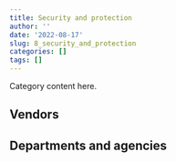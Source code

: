 ```yaml
---
title: Security and protection
author: ''
date: '2022-08-17'
slug: 8_security_and_protection
categories: []
tags: []
---
```


<script src="/rmarkdown-libs/htmlwidgets/htmlwidgets.js"></script>
<link href="/rmarkdown-libs/datatables-css/datatables-crosstalk.css" rel="stylesheet" />
<script src="/rmarkdown-libs/datatables-binding/datatables.js"></script>
<script src="/rmarkdown-libs/jquery/jquery-3.6.0.min.js"></script>
<link href="/rmarkdown-libs/dt-core-bootstrap/css/dataTables.bootstrap.min.css" rel="stylesheet" />
<link href="/rmarkdown-libs/dt-core-bootstrap/css/dataTables.bootstrap.extra.css" rel="stylesheet" />
<script src="/rmarkdown-libs/dt-core-bootstrap/js/jquery.dataTables.min.js"></script>
<script src="/rmarkdown-libs/dt-core-bootstrap/js/dataTables.bootstrap.min.js"></script>
<link href="/rmarkdown-libs/crosstalk/css/crosstalk.min.css" rel="stylesheet" />
<script src="/rmarkdown-libs/crosstalk/js/crosstalk.min.js"></script>
<script src="/rmarkdown-libs/htmlwidgets/htmlwidgets.js"></script>
<link href="/rmarkdown-libs/datatables-css/datatables-crosstalk.css" rel="stylesheet" />
<script src="/rmarkdown-libs/datatables-binding/datatables.js"></script>
<script src="/rmarkdown-libs/jquery/jquery-3.6.0.min.js"></script>
<link href="/rmarkdown-libs/dt-core-bootstrap/css/dataTables.bootstrap.min.css" rel="stylesheet" />
<link href="/rmarkdown-libs/dt-core-bootstrap/css/dataTables.bootstrap.extra.css" rel="stylesheet" />
<script src="/rmarkdown-libs/dt-core-bootstrap/js/jquery.dataTables.min.js"></script>
<script src="/rmarkdown-libs/dt-core-bootstrap/js/dataTables.bootstrap.min.js"></script>
<link href="/rmarkdown-libs/crosstalk/css/crosstalk.min.css" rel="stylesheet" />
<script src="/rmarkdown-libs/crosstalk/js/crosstalk.min.js"></script>

Category content here.

## Vendors

<div id="htmlwidget-1" style="width:100%;height:auto;" class="datatables html-widget"></div>
<script type="application/json" data-for="htmlwidget-1">{"x":{"style":"bootstrap","filter":"none","vertical":false,"data":[["<a href=\"/vendors/9275_0181_quebec/\">9275 0181 QUEBEC<\/a>","<a href=\"/vendors/access_2_networks/\">ACCESS 2 NETWORKS<\/a>","<a href=\"/vendors/acme_future_security_controls/\">ACME FUTURE SECURITY CONTROLS<\/a>","<a href=\"/vendors/adga_group/\">ADGA GROUP<\/a>","<a href=\"/vendors/advanced_business_interiors/\">ADVANCED BUSINESS INTERIORS<\/a>","<a href=\"/vendors/ainsworth/\">AINSWORTH<\/a>","<a href=\"/vendors/altis_human_resources/\">ALTIS HUMAN RESOURCES<\/a>","<a href=\"/vendors/aon_reed_stenhouse/\">AON REED STENHOUSE<\/a>","<a href=\"/vendors/av_tech/\">AV TECH<\/a>","<a href=\"/vendors/bae_systems/\">BAE SYSTEMS<\/a>","<a href=\"/vendors/brookfield_asset_management/\">BROOKFIELD ASSET MANAGEMENT<\/a>","<a href=\"/vendors/brookfield_global_integrated_solutions/\">BROOKFIELD GLOBAL INTEGRATED SOLUTIONS<\/a>","<a href=\"/vendors/canadian_corps_of_commissionaires/\">CANADIAN CORPS OF COMMISSIONAIRES<\/a>","<a href=\"/vendors/canadian_leaseback/\">CANADIAN LEASEBACK<\/a>","<a href=\"/vendors/canon/\">CANON<\/a>","<a href=\"/vendors/cdw_canada/\">CDW CANADA<\/a>","<a href=\"/vendors/chubb_edwards/\">CHUBB EDWARDS<\/a>","<a href=\"/vendors/coradix_technology_consulting/\">CORADIX TECHNOLOGY CONSULTING<\/a>","<a href=\"/vendors/cummins_canada/\">CUMMINS CANADA<\/a>","<a href=\"/vendors/dalhousie_university/\">DALHOUSIE UNIVERSITY<\/a>","<a href=\"/vendors/delco_automation/\">DELCO AUTOMATION<\/a>","<a href=\"/vendors/dss_marine/\">DSS MARINE<\/a>","<a href=\"/vendors/extravision_video_technologies/\">EXTRAVISION VIDEO TECHNOLOGIES<\/a>","<a href=\"/vendors/felix_technology/\">FELIX TECHNOLOGY<\/a>","<a href=\"/vendors/fsc/\">FSC<\/a>","<a href=\"/vendors/g4s_security_services/\">G4S SECURITY SERVICES<\/a>","<a href=\"/vendors/garda_canada_security/\">GARDA CANADA SECURITY<\/a>","<a href=\"/vendors/garda_security_group/\">GARDA SECURITY GROUP<\/a>","<a href=\"/vendors/genesis_integration/\">GENESIS INTEGRATION<\/a>","<a href=\"/vendors/golder_associates/\">GOLDER ASSOCIATES<\/a>","<a href=\"/vendors/graybridge_international_consulting/\">GRAYBRIDGE INTERNATIONAL CONSULTING<\/a>","<a href=\"/vendors/greater_toronto_airport_authority/\">GREATER TORONTO AIRPORT AUTHORITY<\/a>","<a href=\"/vendors/hfi_pyrotechnics/\">HFI PYROTECHNICS<\/a>","<a href=\"/vendors/honeywell/\">HONEYWELL<\/a>","<a href=\"/vendors/houle_electric/\">HOULE ELECTRIC<\/a>","<a href=\"/vendors/ibm_canada/\">IBM CANADA<\/a>","<a href=\"/vendors/insa/\">INSA<\/a>","<a href=\"/vendors/integra_networks/\">INTEGRA NETWORKS<\/a>","<a href=\"/vendors/jankel_tactical_systems/\">JANKEL TACTICAL SYSTEMS<\/a>","<a href=\"/vendors/johnson_controls_canada/\">JOHNSON CONTROLS CANADA<\/a>","<a href=\"/vendors/le_corps_canadien_des/\">LE CORPS CANADIEN DES<\/a>","<a href=\"/vendors/lloyd_libke_law_enforcement_sales/\">LLOYD LIBKE LAW ENFORCEMENT SALES<\/a>","<a href=\"/vendors/m_d_charlton/\">M D CHARLTON<\/a>","<a href=\"/vendors/magellan_aerospace/\">MAGELLAN AEROSPACE<\/a>","<a href=\"/vendors/maxsys_staffing_and_consulting/\">MAXSYS STAFFING AND CONSULTING<\/a>","<a href=\"/vendors/mobile_resource_group/\">MOBILE RESOURCE GROUP<\/a>","<a href=\"/vendors/morpho_canada/\">MORPHO CANADA<\/a>","<a href=\"/vendors/neptune_security_services/\">NEPTUNE SECURITY SERVICES<\/a>","<a href=\"/vendors/notra/\">NOTRA<\/a>","<a href=\"/vendors/olin/\">OLIN<\/a>","<a href=\"/vendors/paladin_group/\">PALADIN GROUP<\/a>","<a href=\"/vendors/rampart_international/\">RAMPART INTERNATIONAL<\/a>","<a href=\"/vendors/raytheon/\">RAYTHEON<\/a>","<a href=\"/vendors/rheinmetall/\">RHEINMETALL<\/a>","<a href=\"/vendors/scalar_decisions/\">SCALAR DECISIONS<\/a>","<a href=\"/vendors/seawatch/\">SEAWATCH<\/a>","<a href=\"/vendors/siemens/\">SIEMENS<\/a>","<a href=\"/vendors/snc_lavalin/\">SNC LAVALIN<\/a>","<a href=\"/vendors/stantec/\">STANTEC<\/a>","<a href=\"/vendors/stoneworks_technologies/\">STONEWORKS TECHNOLOGIES<\/a>","<a href=\"/vendors/summit_canada_distributors/\">SUMMIT CANADA DISTRIBUTORS<\/a>","<a href=\"/vendors/sun_life_assurance_company/\">SUN LIFE ASSURANCE COMPANY<\/a>","<a href=\"/vendors/teknion/\">TEKNION<\/a>","<a href=\"/vendors/teledyne/\">TELEDYNE<\/a>","<a href=\"/vendors/teramach_technologies/\">TERAMACH TECHNOLOGIES<\/a>","<a href=\"/vendors/testforce_systems/\">TESTFORCE SYSTEMS<\/a>","<a href=\"/vendors/the_masha_krupp_translation_group/\">THE MASHA KRUPP TRANSLATION GROUP<\/a>","<a href=\"/vendors/toromont/\">TOROMONT<\/a>","<a href=\"/vendors/tpg_technology_consultants/\">TPG TECHNOLOGY CONSULTANTS<\/a>","<a href=\"/vendors/trm_technologies/\">TRM TECHNOLOGIES<\/a>","<a href=\"/vendors/troy_life_fire_safety/\">TROY LIFE FIRE SAFETY<\/a>","<a href=\"/vendors/ttc_gp_and_notra_joint_venture/\">TTC GP AND NOTRA JOINT VENTURE<\/a>","<a href=\"/vendors/tyco_integrated_fire_security/\">TYCO INTEGRATED FIRE SECURITY<\/a>","<a href=\"/vendors/ultra_electronics/\">ULTRA ELECTRONICS<\/a>","<a href=\"/vendors/unisource/\">UNISOURCE<\/a>","<a href=\"/vendors/united_states_department_of_the_air_force/\">UNITED STATES DEPARTMENT OF THE AIR FORCE<\/a>","<a href=\"/vendors/university_of_british_columbia/\">UNIVERSITY OF BRITISH COLUMBIA<\/a>","<a href=\"/vendors/valcom_consulting/\">VALCOM CONSULTING<\/a>","<a href=\"/vendors/visiontec/\">VISIONTEC<\/a>","<a href=\"/vendors/wesco_distribution_canada/\">WESCO DISTRIBUTION CANADA<\/a>"],["$      11,635.47","$      10,077.00","$      59,118.75","$     296,405.19",null,null,null,"$      10,373.77","$      46,048.64",null,null,"$      23,228.64","$ 205,823,139.81",null,"$       3,205.10","$      18,191.31","$   1,133,932.67",null,null,null,null,null,"$      38,197.24",null,null,"$   5,932,014.26","$   3,617,336.75","$   9,837,271.17",null,"$      25,782.00",null,"$     419,273.02",null,"$      66,843.55","$      25,777.50","$     624,205.75","$      13,175.79","$      23,059.50","$   1,289,151.65","$       9,865.38","$   7,711,583.54","$   1,980,259.01","$     260,069.24","$   6,128,978.99",null,"$     793,704.81",null,"$      13,703.27",null,"$     807,682.29","$     366,947.71","$     522,071.08","$      25,089.61","$      31,280.00","$      51,484.07","$       9,129.40","$     747,476.88","$   2,175,875.77",null,null,"$   1,830,638.33",null,null,null,null,"$      12,958.05",null,"$      22,901.16","$     206,263.01","$      60,690.89","$      28,596.76",null,"$     787,769.42",null,"$     170,636.30","$     258,528.41",null,null,"$      21,746.93",null],["$      12,931.82","$      10,077.00","$     148,414.46","$     172,869.35",null,"$      27,145.66",null,"$         926.23",null,"$      53,495.26","$      20,890.05","$      26,388.07","$ 236,381,304.46",null,"$       3,205.10",null,"$   1,468,324.41","$      12,497.80",null,null,null,null,null,null,null,"$   6,850,576.40",null,"$   9,801,092.43",null,null,null,"$     432,197.90","$         232.16","$      93,320.56",null,"$     522,242.08","$      52,703.18",null,"$  13,294,376.35","$      14,074.62","$      24,469.90","$   2,068,305.80","$     244,624.78","$  15,859,955.64",null,null,"$       5,318.40","$     794,093.84","$     217,211.00","$   1,543,985.32","$     216,922.85","$     112,857.07",null,"$      98,500.00",null,"$   4,458,416.64","$     891,126.57","$   2,074,099.33","$      14,989.45",null,"$     660,494.84","$      24,835.63",null,"$      11,999.15",null,null,null,"$      25,049.53","$      81,940.10","$      22,352.23","$       4,745.76","$   7,500,000.00","$     987,215.03",null,null,"$     258,528.41",null,null,"$     274,011.31",null],["$      12,998.50","$       9,497.22","$      72,891.03","$     213,579.24",null,null,"$     103,123.80",null,null,null,"$         454.13","$      27,028.89","$ 244,327,135.13","$         463.91","$       3,213.88",null,"$   1,510,270.43",null,null,"$   1,080,328.77","$      73,532.21","$      43,441.06",null,"$      49,138.74",null,"$   4,688,357.60","$  11,302,314.48","$   1,633,897.52","$     136,519.42",null,"$      23,659.59","$     366,260.84","$   5,519,082.50","$     102,454.36",null,"$     523,672.88",null,null,null,null,null,"$   3,039,083.82","$         675.59","$  10,338,169.94",null,null,"$      10,874.50","$   1,118,529.13",null,"$   3,512,095.94","$     138,269.19","$      23,728.87",null,null,null,"$   2,011,481.24","$   1,204,030.49",null,null,"$       2,385.59","$     117,041.08",null,null,null,"$     320,893.99",null,"$      28,805.75","$      25,317.41",null,"$      22,413.47","$      13,829.37",null,"$   1,014,801.21","$   2,630,158.07",null,"$     259,236.70",null,null,null,"$      94,196.80"],["$      59,787.00",null,"$     229,046.48","$      96,994.13","$      96,687.11","$       9,812.23",null,null,"$      53,612.65",null,null,"$      42,035.10","$ 248,631,933.76","$      11,752.29","$       3,205.10",null,"$   1,505,619.94",null,"$      20,352.00","$   1,860,000.00","$      13,296.29","$      38,826.44",null,"$     144,642.25","$       4,856.68","$   2,965,283.72","$  16,212,285.86",null,"$     225,186.41",null,"$      61,683.94","$     162,975.64","$   8,389,917.83","$      87,762.22",null,"$   1,869,984.81",null,null,null,null,null,"$   2,508,798.80",null,"$   5,728,896.30","$      21,559.33",null,null,"$   1,024,284.52",null,"$   2,855,139.35","$  17,870,897.32","$     378,622.94",null,null,null,"$   2,005,985.39","$   1,248,981.94",null,null,"$       3,044.55",null,null,"$      12,287.33",null,null,null,"$     191,165.46","$      27,711.78",null,null,"$      43,450.97",null,"$   1,180,625.67","$   3,127,060.90",null,"$     258,528.41","$      12,768.98","$       1,276.25",null,null]],"container":"<table class=\"table table-striped table-hover row-border order-column display\">\n  <thead>\n    <tr>\n      <th>Vendor<\/th>\n      <th>2017-2018<\/th>\n      <th>2018-2019<\/th>\n      <th>2019-2020<\/th>\n      <th>2020-2021<\/th>\n    <\/tr>\n  <\/thead>\n<\/table>","options":{"order":[[4,"desc"]],"pageLength":10,"autoWidth":true,"columnDefs":[],"orderClasses":false}},"evals":[],"jsHooks":[]}</script>

## Departments and agencies

<div id="htmlwidget-2" style="width:100%;height:auto;" class="datatables html-widget"></div>
<script type="application/json" data-for="htmlwidget-2">{"x":{"style":"bootstrap","filter":"none","vertical":false,"data":[["<a href=\"/departments/aafc-aac/\">Agriculture and Agri-Food Canada<\/a>","<a href=\"/departments/aandc-aadnc/\">Crown-Indigenous Relations and Northern Affairs Canada<\/a>","<a href=\"/departments/atssc-scdata/\">Administrative Tribunals Support Service of Canada<\/a>","<a href=\"/departments/cas-satj/\">Courts Administration Service<\/a>","<a href=\"/departments/cbsa-asfc/\">Canada Border Services Agency<\/a>","<a href=\"/departments/ced-dec/\">Canada Economic Development for Quebec Regions<\/a>","<a href=\"/departments/cer-rec/\">Canada Energy Regulator<\/a>","<a href=\"/departments/cfia-acia/\">Canadian Food Inspection Agency<\/a>","<a href=\"/departments/cgc-ccg/\">Canadian Grain Commission<\/a>","<a href=\"/departments/cic/\">Immigration, Refugees and Citizenship Canada<\/a>","<a href=\"/departments/cics-scic/\">Canadian Intergovernmental Conference Secretariat<\/a>","<a href=\"/departments/cihr-irsc/\">Canadian Institutes of Health Research<\/a>","<a href=\"/departments/cnsc-ccsn/\">Canadian Nuclear Safety Commission<\/a>","<a href=\"/departments/cra-arc/\">Canada Revenue Agency<\/a>","<a href=\"/departments/crtc/\">Canadian Radio-television and Telecommunications Commission<\/a>","<a href=\"/departments/csa-asc/\">Canadian Space Agency<\/a>","<a href=\"/departments/csc-scc/\">Correctional Service of Canada<\/a>","<a href=\"/departments/csps-efpc/\">Canada School of Public Service<\/a>","<a href=\"/departments/dfatd-maecd/\">Global Affairs Canada<\/a>","<a href=\"/departments/dfo-mpo/\">Fisheries and Oceans Canada<\/a>","<a href=\"/departments/dnd-mdn/\">National Defence<\/a>","<a href=\"/departments/ec/\">Environment and Climate Change Canada<\/a>","<a href=\"/departments/elections/\">Elections Canada<\/a>","<a href=\"/departments/esdc-edsc/\">Employment and Social Development Canada<\/a>","<a href=\"/departments/feddevontario/\">Federal Economic Development Agency for Southern Ontario<\/a>","<a href=\"/departments/fintrac-canafe/\">Financial Transactions and Reports Analysis Centre of Canada<\/a>","<a href=\"/departments/hc-sc/\">Health Canada<\/a>","<a href=\"/departments/iaac-aeic/\">Impact Assessment Agency of Canada<\/a>","<a href=\"/departments/ic/\">Innovation, Science and Economic Development Canada<\/a>","<a href=\"/departments/infc/\">Infrastructure Canada<\/a>","<a href=\"/departments/irb-cisr/\">Immigration and Refugee Board of Canada<\/a>","<a href=\"/departments/isc-sac/\">Indigenous Services Canada<\/a>","<a href=\"/departments/jus/\">Department of Justice Canada<\/a>","<a href=\"/departments/lac-bac/\">Library and Archives Canada<\/a>","<a href=\"/departments/mgerc-ceegm/\">Military Grievances External Review Committee<\/a>","<a href=\"/departments/nbc-ccbn/\">The National Battlefields Commission<\/a>","<a href=\"/departments/nrc-cnrc/\">National Research Council Canada<\/a>","<a href=\"/departments/nrcan-rncan/\">Natural Resources Canada<\/a>","<a href=\"/departments/nserc-crsng/\">Natural Sciences and Engineering Research Council of Canada<\/a>","<a href=\"/departments/oag-bvg/\">Office of the Auditor General of Canada<\/a>","<a href=\"/departments/oci-bec/\">The Correctional Investigator Canada<\/a>","<a href=\"/departments/ocl-cal/\">Office of the Commissioner of Lobbying of Canada<\/a>","<a href=\"/departments/ocol-clo/\">Office of the Commissioner of Official Languages<\/a>","<a href=\"/departments/oic-ci/\">Office of the Information Commissioner of Canada<\/a>","<a href=\"/departments/opc-cpvp/\">Office of the Privacy Commissioner of Canada<\/a>","<a href=\"/departments/osfi-bsif/\">Office of the Superintendent of Financial Institutions Canada<\/a>","<a href=\"/departments/pbc-clcc/\">Parole Board of Canada<\/a>","<a href=\"/departments/pc/\">Parks Canada<\/a>","<a href=\"/departments/pch/\">Canadian Heritage<\/a>","<a href=\"/departments/pco-bcp/\">Privy Council Office<\/a>","<a href=\"/departments/phac-aspc/\">Public Health Agency of Canada<\/a>","<a href=\"/departments/ppsc-sppc/\">Public Prosecution Service of Canada<\/a>","<a href=\"/departments/ps-sp/\">Public Safety Canada<\/a>","<a href=\"/departments/psc-cfp/\">Public Service Commission of Canada<\/a>","<a href=\"/departments/pwgsc-tpsgc/\">Public Services and Procurement Canada<\/a>","<a href=\"/departments/rcmp-grc/\">Royal Canadian Mounted Police<\/a>","<a href=\"/departments/ssc-spc/\">Shared Services Canada<\/a>","<a href=\"/departments/statcan/\">Statistics Canada<\/a>","<a href=\"/departments/tbs-sct/\">Treasury Board of Canada Secretariat<\/a>","<a href=\"/departments/tc/\">Transport Canada<\/a>","<a href=\"/departments/vac-acc/\">Veterans Affairs Canada<\/a>","<a href=\"/departments/vrab-tacra/\">Veterans Review and Appeal Board<\/a>","<a href=\"/departments/wage/\">Department for Women and Gender Equality<\/a>"],["$   5,706,939.76","$   1,457,824.46","$      13,546.71","$   3,737,718.35","$  21,016,929.88","$      88,364.72","$     458,878.08","$   1,452,501.62","$       7,565.30","$   4,481,379.80",null,"$     427,318.00","$     672,220.15","$   2,492,059.53",null,"$   2,332,628.56","$  17,886,598.20","$      13,730.90","$  33,769,042.03","$   5,771,289.18","$  43,717,332.66","$   3,511,051.55","$     116,608.49","$   8,062,794.99",null,null,"$   3,770,688.68",null,"$   2,759,000.49","$     110,926.43",null,null,"$   2,866,624.88","$     273,866.73","$      15,211.71","$     555,770.00","$   3,654,414.97","$   3,956,355.90","$      58,086.61",null,null,null,"$      23,228.64",null,null,"$      42,380.62",null,"$   3,199,690.03","$   1,748,723.21","$   3,201,846.87",null,"$     656,800.15","$     104,915.11","$       8,940.89","$  38,302,133.81","$  75,471,512.62","$   4,710,492.44","$      13,464.15","$     214,096.98","$   3,861,505.43","$   1,409,911.48","$      11,571.82",null],["$   4,351,629.13","$     118,033.58","$      38,416.56","$   4,400,260.69","$  26,360,862.01","$      97,324.49","$     106,212.41","$   1,521,997.41","$       9,083.34","$   5,326,228.13",null,"$     393,935.84","$     701,963.78","$     306,940.27",null,"$   2,272,797.01","$  16,824,818.79","$      56,687.12","$  50,308,543.76","$  11,731,568.19","$  79,808,001.63","$     834,399.16","$     168,423.99","$   7,848,434.83","$      41,964.76","$     214,525.69","$   3,612,769.10",null,"$   2,834,391.18","$     292,721.59",null,"$      51,323.86","$   3,134,874.28","$      41,270.71",null,"$     524,014.33","$   3,493,818.16","$   4,248,002.59","$      60,144.93",null,null,null,"$      26,388.07",null,"$      20,878.41","$     320,629.02","$     149,327.60","$   2,910,458.55","$     943,635.13","$   3,391,151.07","$     184,284.02","$   1,053,674.45","$     288,364.48","$      22,352.23","$  36,039,117.88","$  83,314,320.02","$   4,431,976.88","$   2,076,591.38","$     621,927.59","$   3,579,648.61","$   1,169,959.78","$      10,206.02",null],["$   4,302,165.44","$      90,793.51","$      22,576.38","$   4,216,541.22","$  29,708,291.65","$     151,431.06","$      17,607.07","$   1,606,936.32","$       1,518.04","$   6,438,803.20","$      14,487.96","$     403,891.98","$     603,571.61","$     406,434.52",null,"$   2,394,167.59","$  13,863,459.98","$      31,844.07","$  21,931,273.19","$   9,585,605.83","$  92,398,392.36","$   4,054,901.89","$     526,459.96","$   7,913,904.50","$      47,931.71","$     217,274.20","$   3,818,644.12","$      15,468.34","$   2,832,285.00","$     369,825.61","$   1,995,648.50",null,"$   3,363,020.62","$     281,506.17",null,"$     608,746.67","$   3,788,201.21","$   4,234,141.03",null,null,"$       5,165.17",null,"$      27,028.89",null,"$      17,106.04","$     269,133.68","$     167,844.10","$   2,737,504.11","$     880,150.31","$   4,114,303.64","$   2,132,816.49","$   1,041,445.61","$     265,670.22","$      22,413.47","$  35,982,815.18","$  77,821,582.92","$   4,557,942.46","$   1,994,374.57","$     707,364.15","$   3,950,862.69","$   1,712,042.52","$      13,541.94","$     103,123.80"],["$   4,514,646.00","$      87,708.80","$      16,950.00","$   5,678,743.48","$  25,373,859.04","$     187,923.18",null,"$   1,694,711.72",null,"$  11,402,371.50",null,"$     410,795.64","$     368,894.29","$   2,927,333.11","$      92,363.39","$   2,427,826.59","$  22,326,501.39","$      32,446.75","$   7,826,483.27","$   8,676,925.36","$ 180,568,707.37","$   3,870,263.62","$     106,590.01","$  24,687,112.59","$      48,667.83","$     131,499.80","$   5,228,671.09",null,"$   2,598,624.61","$     407,849.83","$   2,536,590.78","$     837,877.04","$   3,488,855.87","$   2,036,258.10",null,"$     568,896.00","$   4,242,509.44","$   4,073,022.03","$     137,780.18","$      12,995.00","$       7,487.97","$       4,856.68","$      27,035.10","$      16,799.74",null,"$     370,242.21","$     171,416.04","$   2,590,188.72","$     390,477.24","$   2,591,174.94","$  36,083,975.71","$   1,100,924.03","$     265,220.02",null,"$  30,430,552.46","$  53,842,018.94","$   5,917,587.51","$   1,921,385.39","$     696,703.49","$   4,039,303.30","$   1,354,360.89",null,"$      11,703.55"]],"container":"<table class=\"table table-striped table-hover row-border order-column display\">\n  <thead>\n    <tr>\n      <th>Department<\/th>\n      <th>2017-2018<\/th>\n      <th>2018-2019<\/th>\n      <th>2019-2020<\/th>\n      <th>2020-2021<\/th>\n    <\/tr>\n  <\/thead>\n<\/table>","options":{"order":[[4,"desc"]],"pageLength":10,"autoWidth":true,"columnDefs":[],"orderClasses":false}},"evals":[],"jsHooks":[]}</script>
